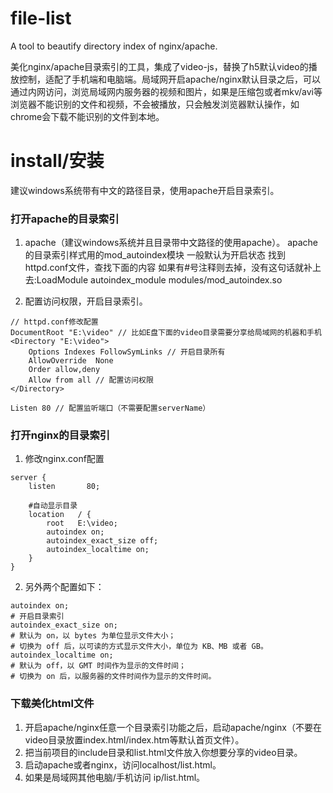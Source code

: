 # file-list

A tool to beautify directory index of nginx/apache.

美化nginx/apache目录索引的工具，集成了video-js，替换了h5默认video的播放控制，适配了手机端和电脑端。局域网开启apache/nginx默认目录之后，可以通过内网访问，浏览局域网内服务器的视频和图片，如果是压缩包或者mkv/avi等浏览器不能识别的文件和视频，不会被播放，只会触发浏览器默认操作，如chrome会下载不能识别的文件到本地。

# install/安装

建议windows系统带有中文的路径目录，使用apache开启目录索引。

### 打开apache的目录索引

1. apache（建议windows系统并且目录带中文路径的使用apache）。
apache 的目录索引样式用的mod_autoindex模块 一般默认为开启状态 
找到httpd.conf文件，查找下面的内容 如果有#号注释则去掉，没有这句话就补上去:LoadModule autoindex_module modules/mod_autoindex.so

2. 配置访问权限，开启目录索引。
```
// httpd.conf修改配置
DocumentRoot "E:\video" // 比如E盘下面的video目录需要分享给局域网的机器和手机
<Directory "E:\video">
    Options Indexes FollowSymLinks // 开启目录所有
    AllowOverride  None
    Order allow,deny
    Allow from all // 配置访问权限
</Directory>

Listen 80 // 配置监听端口（不需要配置serverName）
```

### 打开nginx的目录索引

1. 修改nginx.conf配置
```
server {
	listen       80;
	
	#自动显示目录
	location   / {
		root   E:\video;
		autoindex on;
		autoindex_exact_size off;
		autoindex_localtime on;
	}
}
```
2. 另外两个配置如下：
```
autoindex on; 
# 开启目录索引
autoindex_exact_size on;
# 默认为 on，以 bytes 为单位显示文件大小；
# 切换为 off 后，以可读的方式显示文件大小，单位为 KB、MB 或者 GB。
autoindex_localtime on;
# 默认为 off，以 GMT 时间作为显示的文件时间；
# 切换为 on 后，以服务器的文件时间作为显示的文件时间。
```
### 下载美化html文件

1. 开启apache/nginx任意一个目录索引功能之后，启动apache/nginx（不要在video目录放置index.html/index.htm等默认首页文件）。
2. 把当前项目的include目录和list.html文件放入你想要分享的video目录。
3. 启动apache或者nginx，访问localhost/list.html。
4. 如果是局域网其他电脑/手机访问 ip/list.html。
